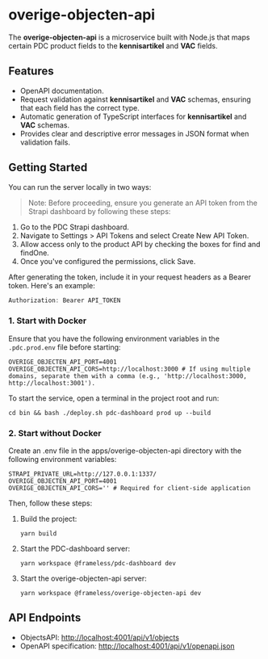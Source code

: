 # overige-objecten-api

The **overige-objecten-api** is a microservice built with Node.js that maps certain PDC product fields to the **kennisartikel** and **VAC** fields.

## Features

- OpenAPI documentation.
- Request validation against **kennisartikel** and **VAC** schemas, ensuring that each field has the correct type.
- Automatic generation of TypeScript interfaces for **kennisartikel** and **VAC** schemas.
- Provides clear and descriptive error messages in JSON format when validation fails.

## Getting Started

You can run the server locally in two ways:

> Note: Before proceeding, ensure you generate an API token from the Strapi dashboard by following these steps:

1. Go to the PDC Strapi dashboard.
2. Navigate to Settings > API Tokens and select Create New API Token.
3. Allow access only to the product API by checking the boxes for find and findOne.
4. Once you've configured the permissions, click Save.

After generating the token, include it in your request headers as a Bearer token. Here's an example:

```ts
Authorization: Bearer API_TOKEN
```

### 1. Start with Docker

Ensure that you have the following environment variables in the `.pdc.prod.env` file before starting:

```shell
OVERIGE_OBJECTEN_API_PORT=4001
OVERIGE_OBJECTEN_API_CORS=http://localhost:3000 # If using multiple domains, separate them with a comma (e.g., 'http://localhost:3000, http://localhost:3001').
```

To start the service, open a terminal in the project root and run:

```shell
cd bin && bash ./deploy.sh pdc-dashboard prod up --build
```

### 2. Start without Docker

Create an .env file in the apps/overige-objecten-api directory with the following environment variables:

```shell
STRAPI_PRIVATE_URL=http://127.0.0.1:1337/
OVERIGE_OBJECTEN_API_PORT=4001
OVERIGE_OBJECTEN_API_CORS='' # Required for client-side application
```

Then, follow these steps:

1. Build the project:

   ```shell
   yarn build

   ```

2. Start the PDC-dashboard server:

   ```shell
   yarn workspace @frameless/pdc-dashboard dev

   ```

3. Start the overige-objecten-api server:

   ```shell
   yarn workspace @frameless/overige-objecten-api dev

   ```

## API Endpoints

- ObjectsAPI: [http://localhost:4001/api/v1/objects](http://localhost:4001/api/v1/objects)
- OpenAPI specification: [http://localhost:4001/api/v1/openapi.json](http://localhost:4001/api/v1/openapi.json)
